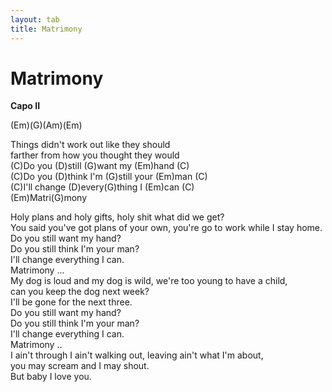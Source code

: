 ```yaml
---
layout: tab
title: Matrimony
---
```

# Matrimony

**Capo II**  
  
(Em)(G)(Am)(Em)  
  
Things didn't work out like they should  
farther from how you thought they would  
(C)Do you (D)still (G)want my (Em)hand (C)  
(C)Do you (D)think I'm (G)still your (Em)man (C)  
(C)I'll change (D)every(G)thing I (Em)can (C)  
(Em)Matri(G)mony  
  
Holy plans and holy gifts, holy shit what did we get?  
You said you've got plans of your own, you're go to work while I stay
home.  
Do you still want my hand?  
Do you still think I'm your man?  
I'll change everything I can.  
Matrimony ...  
My dog is loud and my dog is wild, we're too young to have a child,  
can you keep the dog next week?  
I'll be gone for the next three.  
Do you still want my hand?  
Do you still think I'm your man?  
I'll change everything I can.  
Matrimony ..  
I ain't through I ain't walking out, leaving ain't what I'm about,  
you may scream and I may shout.  
But baby I love you.
